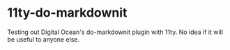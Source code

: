 # 11ty-do-markdownit
Testing out Digital Ocean's do-markdownit plugin with 11ty. No idea if it will be useful to anyone else.
